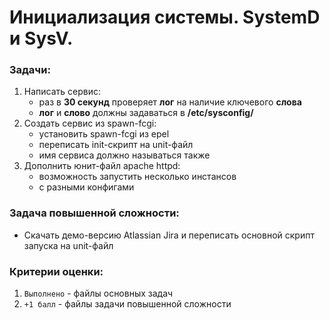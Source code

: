 # Инициализация системы. SystemD и SysV.

### __Задачи:__
1. Написать сервис:
    - раз в __30 секунд__ проверяет __лог__ на наличие ключевого __слова__
    - __лог__ и __слово__ должны задаваться в __/etc/sysconfig/__
1. Создать сервис из spawn-fcgi:
    - установить spawn-fcgi из epel
    - переписать init-скрипт на unit-файл
    - имя сервиса должно называться также
1. Дополнить юнит-файл apache httpd:
    - возможность запустить несколько инстансов
    - с разными конфигами

### __Задача повышенной сложности:__
- Скачать демо-версию Atlassian Jira и переписать основной скрипт запуска на unit-файл

### __Критерии оценки:__
1. `Выполнено` - файлы основных задач
1. `+1 балл` - файлы задачи повышенной сложности